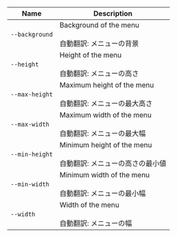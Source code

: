 
| Name | Description |
| --- | --- |
| `--background` | Background of the menu<br /><br />自動翻訳: メニューの背景 |
| `--height` | Height of the menu<br /><br />自動翻訳: メニューの高さ |
| `--max-height` | Maximum height of the menu<br /><br />自動翻訳: メニューの最大高さ |
| `--max-width` | Maximum width of the menu<br /><br />自動翻訳: メニューの最大幅 |
| `--min-height` | Minimum height of the menu<br /><br />自動翻訳: メニューの高さの最小値 |
| `--min-width` | Minimum width of the menu<br /><br />自動翻訳: メニューの最小幅 |
| `--width` | Width of the menu<br /><br />自動翻訳: メニューの幅 |

